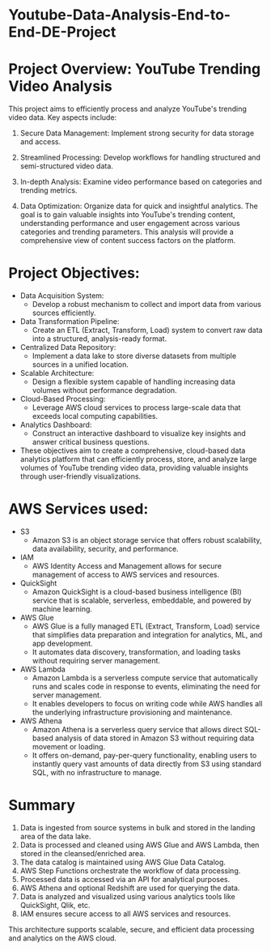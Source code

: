 # Youtube-Data-Analysis-End-to-End-DE-Project

# Project Overview: YouTube Trending Video Analysis

This project aims to efficiently process and analyze YouTube's trending video data. Key aspects include:

1. Secure Data Management: Implement strong security for data storage and access.

2. Streamlined Processing: Develop workflows for handling structured and semi-structured video data.

3. In-depth Analysis: Examine video performance based on categories and trending metrics.

4. Data Optimization: Organize data for quick and insightful analytics.
The goal is to gain valuable insights into YouTube's trending content, understanding performance and user engagement across various categories and trending parameters. This analysis will provide a comprehensive view of content success factors on the platform.

# Project Objectives:

* Data Acquisition System:
    *  Develop a robust mechanism to collect and import data from various sources efficiently.
* Data Transformation Pipeline: 
    * Create an ETL (Extract, Transform, Load) system to convert raw data into a structured, analysis-ready format.
* Centralized Data Repository: 
    * Implement a data lake to store diverse datasets from multiple sources in a unified location.
* Scalable Architecture: 
    * Design a flexible system capable of handling increasing data volumes without performance degradation.
* Cloud-Based Processing: 
    * Leverage AWS cloud services to process large-scale data that exceeds local computing capabilities.
* Analytics Dashboard: 
    * Construct an interactive dashboard to visualize key insights and answer critical business questions.
* These objectives aim to create a comprehensive, cloud-based data analytics platform that can efficiently process, store, and analyze large volumes of YouTube trending video data, providing valuable insights through user-friendly visualizations.



# AWS Services used:

* S3
    * Amazon S3 is an object storage service that offers robust scalability, data availability, security, and performance.
* IAM
    * AWS Identity Access and Management allows for secure management of access to AWS services and resources.
* QuickSight
    * Amazon QuickSight is a cloud-based business intelligence (BI) service that is scalable, serverless, embeddable, and powered by machine learning.
* AWS Glue
    * AWS Glue is a fully managed ETL (Extract, Transform, Load) service that simplifies data preparation and integration for analytics, ML, and app development. 
    * It automates data discovery, transformation, and loading tasks without requiring server management.
* AWS Lambda
    * Amazon Lambda is a serverless compute service that automatically runs and scales code in response to events, eliminating the need for server management.
    *  It enables developers to focus on writing code while AWS handles all the underlying infrastructure provisioning and maintenance.
* AWS Athena 
    * Amazon Athena is a serverless query service that allows direct SQL-based analysis of data stored in Amazon S3 without requiring data movement or loading. 
    * It offers on-demand, pay-per-query functionality, enabling users to instantly query vast amounts of data directly from S3 using standard SQL, with no infrastructure to manage.

# Summary

1. Data is ingested from source systems in bulk and stored in the landing area of the data lake.
2. Data is processed and cleaned using AWS Glue and AWS Lambda, then stored in the cleansed/enriched area.
3. The data catalog is maintained using AWS Glue Data Catalog.
4. AWS Step Functions orchestrate the workflow of data processing.
5. Processed data is accessed via an API for analytical purposes.
6. AWS Athena and optional Redshift are used for querying the data.
7. Data is analyzed and visualized using various analytics tools like QuickSight, Qlik, etc.
8. IAM ensures secure access to all AWS services and resources. 


This architecture supports scalable, secure, and efficient data processing and analytics on the AWS cloud.

